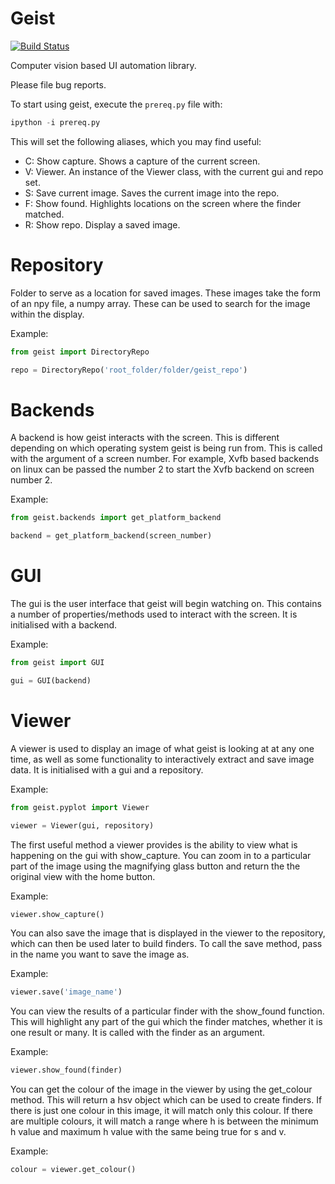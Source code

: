 Geist
=====

[![Build Status](https://travis-ci.org/thetestpeople/Geist.svg?branch=master)](https://travis-ci.org/thetestpeople/Geist)

Computer vision based UI automation library.

Please file bug reports.

To start using geist, execute the `prereq.py` file with:

``` python
ipython -i prereq.py
```

This will set the following aliases, which you may find useful:

 * C: Show capture. Shows a capture of the current screen.
 * V: Viewer. An instance of the Viewer class, with the current gui and repo set.
 * S: Save current image. Saves the current image into the repo.
 * F: Show found. Highlights locations on the screen where the finder matched.
 * R: Show repo. Display a saved image.


Repository
========== 

Folder to serve as a location for saved images. These images take the form of
an npy file, a numpy array. These can be used to search for the image within the
display.

Example:

``` python
from geist import DirectoryRepo

repo = DirectoryRepo('root_folder/folder/geist_repo')
```

Backends
========

A backend is how geist interacts with the screen. This is different depending on
which operating system geist is being run from. This is called with the argument
of a screen number. For example, Xvfb based backends on linux can be passed the 
number 2 to start the Xvfb backend on screen number 2.

Example:

``` python
from geist.backends import get_platform_backend

backend = get_platform_backend(screen_number)
```

GUI
===

The gui is the user interface that geist will begin watching on. This contains 
a number of properties/methods used to interact with the screen. It is 
initialised with a backend.

Example:

``` python
from geist import GUI

gui = GUI(backend)
```

Viewer
======

A viewer is used to display an image of what geist is looking at at any one 
time, as well as some functionality to interactively extract and save image
data. It is initialised with a gui and a repository.

Example:

``` python
from geist.pyplot import Viewer

viewer = Viewer(gui, repository)
```

The first useful method a viewer provides is the ability to view what is
happening on the gui with show_capture. You can zoom in to a particular part of
the image using the magnifying glass button and return the the original view
with the home button.

Example:

``` python
viewer.show_capture()
```

You can also save the image that is displayed in the viewer to the repository,
which can then be used later to build finders. To call the save method, pass in
the name you want to save the image as.

Example:

``` python
viewer.save('image_name')
```

You can view the results of a particular finder with the show_found function.
This will highlight any part of the gui which the finder matches, whether it is
one result or many. It is called with the finder as an argument.

Example:

``` python
viewer.show_found(finder)
```

You can get the colour of the image in the viewer by using the get_colour
method. This will return a hsv object which can be used to create finders. If
there is just one colour in this image, it will match only this colour. If there
are multiple colours, it will match a range where h is between the minimum h
value and maximum h value with the same being true for s and v.

Example:

``` python
colour = viewer.get_colour()
```

